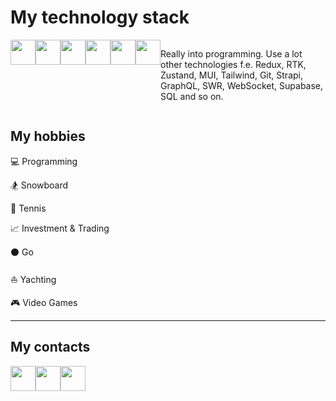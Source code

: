 # My technology stack

<div style="display: flex; justify-content: space-between">
  <img src="https://upload.wikimedia.org/wikipedia/commons/thumb/4/4c/Typescript_logo_2020.svg/1200px-Typescript_logo_2020.svg.png" height="40">
  <img src="https://upload.wikimedia.org/wikipedia/commons/thumb/4/47/React.svg/1200px-React.svg.png" height="40">
  <img src="https://cdn.worldvectorlogo.com/logos/redux.svg" height="40">
  <img src="https://upload.wikimedia.org/wikipedia/commons/thumb/8/8e/Nextjs-logo.svg/800px-Nextjs-logo.svg.png" height="40">
  <img src="https://upload.wikimedia.org/wikipedia/commons/thumb/d/d9/Node.js_logo.svg/1280px-Node.js_logo.svg.png" height="40"> 
  <img src="https://upload.wikimedia.org/wikipedia/commons/thumb/1/1b/Svelte_Logo.svg/1200px-Svelte_Logo.svg.png" height="40"> 
  
  Really into programming. Use a lot other technologies f.e. Redux, RTK, Zustand, MUI, Tailwind, Git, Strapi, GraphQL, SWR, WebSocket, Supabase, SQL and so on.

</div>

<h2>My hobbies</h2>
<p>💻 Programming</p>
<p>🏂 Snowboard</p>
<p>🎾 Tennis</p>
<p>📈 Investment & Trading</p>
<p>⚫️ Go</p>
<p>⛵️ Yachting</p>
<p>🎮 Video Games</p>
 
<hr>
<h2>My contacts</h2>

<div style="display: flex">
  <a href="https://t.me/barkhatovandrew">
    <img src="https://upload.wikimedia.org/wikipedia/commons/thumb/8/82/Telegram_logo.svg/2048px-Telegram_logo.svg.png" height="40">
  </a>
  <a href="https://instagram.com/andrew_barkhatov">
    <img src="https://upload.wikimedia.org/wikipedia/commons/thumb/e/e7/Instagram_logo_2016.svg/768px-Instagram_logo_2016.svg.png" height="40">
  </a>
  <a href="https://wa.me/79648482479">
    <img src="https://upload.wikimedia.org/wikipedia/commons/thumb/1/19/WhatsApp_logo-color-vertical.svg/2048px-WhatsApp_logo-color-vertical.svg.png" height="40">
  </a>
</div>

